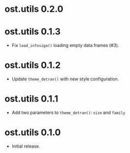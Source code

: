 # ost.utils 0.2.0

# ost.utils 0.1.3

* Fix `load_infosiga()` loading empty data frames (#3).

# ost.utils 0.1.2

* Update `theme_detran()` with new style configuration.

# ost.utils 0.1.1

* Add two parameters to `theme_detran()`: `size` and `family`

# ost.utils 0.1.0

* Initial release.

